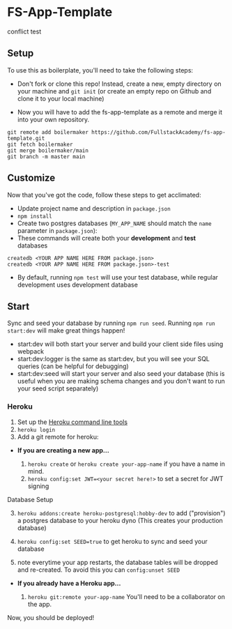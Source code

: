# FS-App-Template


conflict test


## Setup

To use this as boilerplate, you'll need to take the following steps:

-   Don't fork or clone this repo! Instead, create a new, empty
    directory on your machine and `git init` (or create an empty repo on
    Github and clone it to your local machine)

-   Now you will have to add the fs-app-template as a remote and merge it into your own repository.

```
git remote add boilermaker https://github.com/FullstackAcademy/fs-app-template.git
git fetch boilermaker
git merge boilermaker/main
git branch -m master main
```

## Customize

Now that you've got the code, follow these steps to get acclimated:

-   Update project name and description in `package.json`
-   `npm install`
-   Create two postgres databases (`MY_APP_NAME` should match the `name`
    parameter in `package.json`):
-   These commands will create both your **development** and **test** databases

```
createdb <YOUR APP NAME HERE FROM package.json>
createdb <YOUR APP NAME HERE FROM package.json>-test
```

-   By default, running `npm test` will use your test database, while
    regular development uses development database

## Start

Sync and seed your database by running `npm run seed`. Running `npm run start:dev` will make great things happen!

-   start:dev will both start your server and build your client side files using webpack
-   start:dev:logger is the same as start:dev, but you will see your SQL queries (can be helpful for debugging)
-   start:dev:seed will start your server and also seed your database (this is useful when you are making schema changes and you don't want to run your seed script separately)

### Heroku

1.  Set up the [Heroku command line tools][heroku-cli]
2.  `heroku login`
3.  Add a git remote for heroku:

[heroku-cli]: https://devcenter.heroku.com/articles/heroku-cli

-   **If you are creating a new app...**

    1.  `heroku create` or `heroku create your-app-name` if you have a
        name in mind.
    2.  `heroku config:set JWT=<your secret here!>` to set a secret for JWT signing

Database Setup

3.  `heroku addons:create heroku-postgresql:hobby-dev` to add
    ("provision") a postgres database to your heroku dyno (This creates your production database)

4.  `heroku config:set SEED=true` to get heroku to sync and seed your database

5.  note everytime your app restarts, the database tables will be dropped and re-created. To avoid this you can `config:unset SEED`

-   **If you already have a Heroku app...**

    1.  `heroku git:remote your-app-name` You'll need to be a
        collaborator on the app.

Now, you should be deployed!
